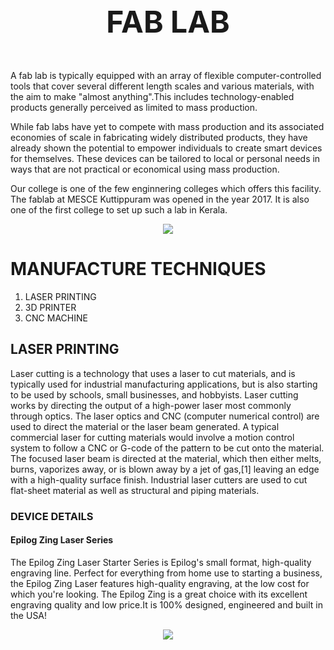 <font size="+5">
<p align= "center">
  <b> FAB LAB </b>
  </p></font>
  
  A fab lab is typically equipped with an array of flexible computer-controlled tools that cover several different length scales and various materials, with the aim to make "almost anything".This includes technology-enabled products generally perceived as limited to mass production.

While fab labs have yet to compete with mass production and its associated economies of scale in fabricating widely distributed products, they have already shown the potential to empower individuals to create smart devices for themselves. These devices can be tailored to local or personal needs in ways that are not practical or economical using mass production.

Our college is one of the few enginnering colleges which offers this facility. The fablab at MESCE Kuttippuram was opened in the year 2017. It is also one of the first college to set up such a lab in Kerala.

<p align= "center">
  <img src="http://www.anuragchugh.com/_/rsrc/1467891596424/logos/fabfoundationindialogo.png">
</p>

# MANUFACTURE TECHNIQUES
1. LASER PRINTING
2. 3D PRINTER 
3. CNC MACHINE

## LASER PRINTING
Laser cutting is a technology that uses a laser to cut materials, and is typically used for industrial manufacturing applications, but is also starting to be used by schools, small businesses, and hobbyists. Laser cutting works by directing the output of a high-power laser most commonly through optics. The laser optics and CNC (computer numerical control) are used to direct the material or the laser beam generated. A typical commercial laser for cutting materials would involve a motion control system to follow a CNC or G-code of the pattern to be cut onto the material. The focused laser beam is directed at the material, which then either melts, burns, vaporizes away, or is blown away by a jet of gas,[1] leaving an edge with a high-quality surface finish. Industrial laser cutters are used to cut flat-sheet material as well as structural and piping materials.
### DEVICE DETAILS
#### Epilog Zing Laser Series
The Epilog Zing Laser Starter Series is Epilog's small format, high-quality engraving line. Perfect for everything from home use to starting a business, the Epilog Zing Laser features high-quality engraving, at the low cost for which you're looking. The Epilog Zing is a great choice with its excellent engraving quality and low price.It is 100% designed, engineered and built in the USA!
<p align= "center">
  <img src="https://encrypted-tbn0.gstatic.com/images?q=tbn:ANd9GcSkmYTbB-6AIqShJ98JyQQ0cjJ6it1VbcqAtbRZA00dyair5k7u">
</p>










